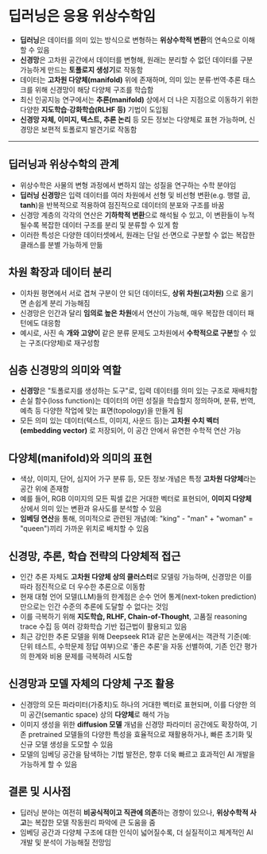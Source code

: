 # 딥러닝은 응용 위상수학임


* **딥러닝**은 데이터를 의미 있는 방식으로 변형하는 **위상수학적 변환**의 연속으로 이해할 수 있음
* **신경망**은 고차원 공간에서 데이터를 변형해, 원래는 분리할 수 없던 데이터를 구분 가능하게 만드는 **토폴로지 생성기**로 작동함
* 데이터는 **고차원 다양체(manifold)** 위에 존재하며, 의미 있는 분류·번역·추론 태스크를 위해 신경망이 해당 다양체 구조를 학습함
* 최신 인공지능 연구에서는 **추론(manifold)** 상에서 더 나은 지점으로 이동하기 위한 다양한 **지도학습·강화학습(RLHF 등)** 기법이 도입됨
* **신경망 자체, 이미지, 텍스트, 추론 논리** 등 모든 정보는 다양체로 표현 가능하며, 신경망은 보편적 토폴로지 발견기로 작동함

---

딥러닝과 위상수학의 관계
-------------

* 위상수학은 사물의 변형 과정에서 변하지 않는 성질을 연구하는 수학 분야임
* **딥러닝 신경망**은 입력 데이터를 여러 차원에서 선형 및 비선형 변환(e.g. 행렬 곱, **tanh**)을 반복적으로 적용하여 점진적으로 데이터의 분포와 구조를 바꿈
* 신경망 계층의 각각의 연산은 **기하학적 변환**으로 해석될 수 있고, 이 변환들이 누적될수록 복잡한 데이터 구조를 분리 및 분류할 수 있게 함
* 이러한 특성은 다양한 데이터셋에서, 원래는 단일 선·면으로 구분할 수 없는 복잡한 클래스를 분별 가능하게 만듦

차원 확장과 데이터 분리
-------------

* 이차원 평면에서 서로 겹쳐 구분이 안 되던 데이터도, **상위 차원(고차원)** 으로 옮기면 손쉽게 분리 가능해짐
* 신경망은 인간과 달리 **임의로 높은 차원**에서 연산이 가능해, 매우 복잡한 데이터 패턴에도 대응함
* 예시로, 사진 속 **개와 고양이** 같은 분류 문제도 고차원에서 **수학적으로 구분**할 수 있는 구조(다양체)로 재구성함

심층 신경망의 의미와 역할
--------------

* **신경망**은 "토폴로지를 생성하는 도구"로, 입력 데이터를 의미 있는 구조로 재배치함
* 손실 함수(loss function)는 데이터의 어떤 성질을 학습할지 정의하며, 분류, 번역, 예측 등 다양한 작업에 맞는 표면(topology)을 만들게 됨
* 모든 의미 있는 데이터(텍스트, 이미지, 사운드 등)는 **고차원 수치 벡터(embedding vector)** 로 저장되어, 이 공간 안에서 유연한 수학적 연산 가능

다양체(manifold)와 의미의 표현
---------------------

* 색상, 이미지, 단어, 심지어 가구 분류 등, 모든 정보·개념은 특정 **고차원 다양체**라는 공간 위에 존재함
* 예를 들어, RGB 이미지의 모든 픽셀 값은 거대한 벡터로 표현되어, **이미지 다양체** 상에서 의미 있는 변환과 유사도를 분석할 수 있음
* **임베딩 연산**을 통해, 의미적으로 관련된 개념(예: "king" - "man" + "woman" = "queen")끼리 가까운 위치로 배치할 수 있음

신경망, 추론, 학습 전략의 다양체적 접근
-----------------------

* 인간 추론 자체도 **고차원 다양체 상의 클러스터**로 모델링 가능하며, 신경망은 이를 따라 점진적으로 더 우수한 추론으로 이동함
* 현재 대형 언어 모델(LLM)들의 한계점은 순수 언어 통계(next-token prediction)만으로는 인간 수준의 추론에 도달할 수 없다는 것임
* 이를 극복하기 위해 **지도학습, RLHF, Chain-of-Thought**, 고품질 reasoning trace 수집 등 여러 강화학습 기반 접근법이 활용되고 있음
* 최근 강인한 추론 모델을 위해 Deepseek R1과 같은 논문에서는 객관적 기준(예: 단위 테스트, 수학문제 정답 여부)으로 '좋은 추론'을 자동 선별하여, 기존 인간 평가의 한계와 비용 문제를 극복하려 시도함

신경망과 모델 자체의 다양체 구조 활용
---------------------

* 신경망의 모든 파라미터(가중치)도 하나의 거대한 벡터로 표현되며, 이를 다양한 의미 공간(semantic space) 상의 **다양체**로 해석 가능
* 이미지 생성을 위한 **diffusion 모델** 개념을 신경망 파라미터 공간에도 확장하여, 기존 pretrained 모델들의 다양한 특성을 효율적으로 재활용하거나, 빠른 초기화 및 신규 모델 생성을 도모할 수 있음
* 모델의 임베딩 공간을 탐색하는 기법 발전은, 향후 더욱 빠르고 효과적인 AI 개발을 가능하게 할 수 있음

결론 및 시사점
--------

* 딥러닝 분야는 여전히 **비공식적이고 직관에 의존**하는 경향이 있으나, **위상수학적 사고**는 복잡한 모델 작동원리 파악에 큰 도움을 줌
* 임베딩 공간과 다양체 구조에 대한 인식이 넓어질수록, 더 실질적이고 체계적인 AI 개발 및 분석이 가능해질 전망임
